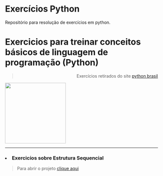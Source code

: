 # Exercícios Python
 Repositório para resolução de exercícios em python.

<h1> Exercicios para treinar conceitos básicos de linguagem de programação (Python)</h1>
<blockquote align='right'> Exercícios retirados do site <a href='https://wiki.python.org.br/ListaDeExercicios'> python brasil </a> </blockquote>
<img align='centrer' src='https://diegomariano.com/wp-content/uploads/2020/08/word-image-2.jpeg' widh='300px' height='200px'>
<hr>
<h3> <li> Exercicíos sobre Estrutura Sequencial </li> </h3>
    <blockquote> Para abrir o projeto  <a href='Estrutura Sequencial.ipynb'> clique aqui